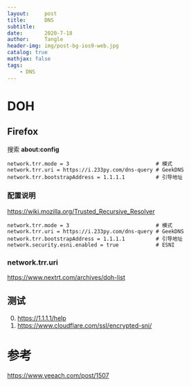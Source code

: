 ```yaml
---
layout:     post
title:      DNS
subtitle:   
date:       2020-7-18
author:     Tangle
header-img: img/post-bg-ios9-web.jpg
catalog: true
mathjax: false
tags:
    - DNS
---
```


# DOH

## Firefox

搜索 **about:config**

```
network.trr.mode = 3                            # 模式
network.trr.uri = https://i.233py.com/dns-query # GeekDNS
network.trr.bootstrapAddress = 1.1.1.1          # 引导地址
```

### 配置说明

https://wiki.mozilla.org/Trusted_Recursive_Resolver

```
network.trr.mode = 3                            # 模式
network.trr.uri = https://i.233py.com/dns-query # GeekDNS
network.trr.bootstrapAddress = 1.1.1.1          # 引导地址
network.security.esni.enabled = true            # ESNI
```

### network.trr.uri

https://www.nextrt.com/archives/doh-list

## 测试

0. https://1.1.1.1/help
0. https://www.cloudflare.com/ssl/encrypted-sni/

# 参考

https://www.yeeach.com/post/1507
